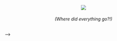 <p align="center">
  <img src="https://github.com/hpj/.github/raw/main/fubuki-confused.gif"></img>
</p>
<h6 align="center"><i>(Where did everything go?!)</i></h6> -->
